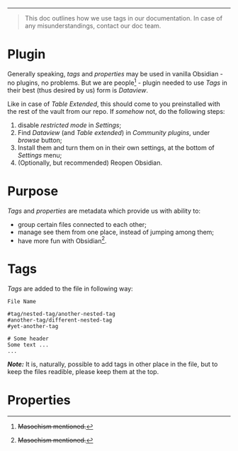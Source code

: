___

>This doc outlines how we use tags in our documentation. In case of any misunderstandings, contact our doc team.

# Plugin

Generally speaking, *tags* and *properties* may be used in vanilla Obsidian - no plugins, no problems. But we are people[^1] - plugin needed to use *Tags* in their best (thus desired by us) form is *Dataview*. 

Like in case of *Table Extended*, this should come to you preinstalled with the rest of the vault from our repo. If *somehow* not, do the following steps: 
1. disable *restricted mode* in *Settings*;
2. Find *Dataview* (and *Table extended*) in *Community plugins*, under *browse* button;
3. Install them and turn them on in their own settings, at the bottom of *Settings* menu;
4. (Optionally, but recommended) Reopen Obsidian.
# Purpose

*Tags* and *properties* are metadata which provide us with ability to:
- group certain files connected to each other;
- manage see them from one place, instead of jumping among them;
- have more fun with Obsidian[^1].

# Tags

*Tags* are added to the file in following way:

```
File Name

#tag/nested-tag/another-nested-tag
#another-tag/different-nested-tag
#yet-another-tag

# Some header
Some text ...
... 
```

***Note:*** It is, naturally, possible to add tags in other place in the file, but to keep the files readible, please keep them at the top.

# Properties




[^1]: ~~Masochism mentioned.~~